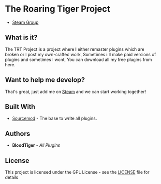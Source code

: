 # The Roaring Tiger Project
* [Steam Group](http://steamcommunity.com/groups/TRTProject)

## What is it?

The TRT Project is a project where I either remaster plugins which are broken or I post my own-crafted work, Sometimes i'll make paid versions of plugins and sometimes I wont, You can download all my free plugins from here.

## Want to help me develop?
That's great, just add me on [Steam](http://steamcommunity.com/profiles/76561198078496259) and we can start working together!

## Built With

* [Sourcemod](https://www.sourcemod.net/index.php) - The base to write all plugins.

## Authors

* **BloodTiger** - *All Plugins*

## License

This project is licensed under the GPL License - see the [LICENSE](LICENSE) file for details
